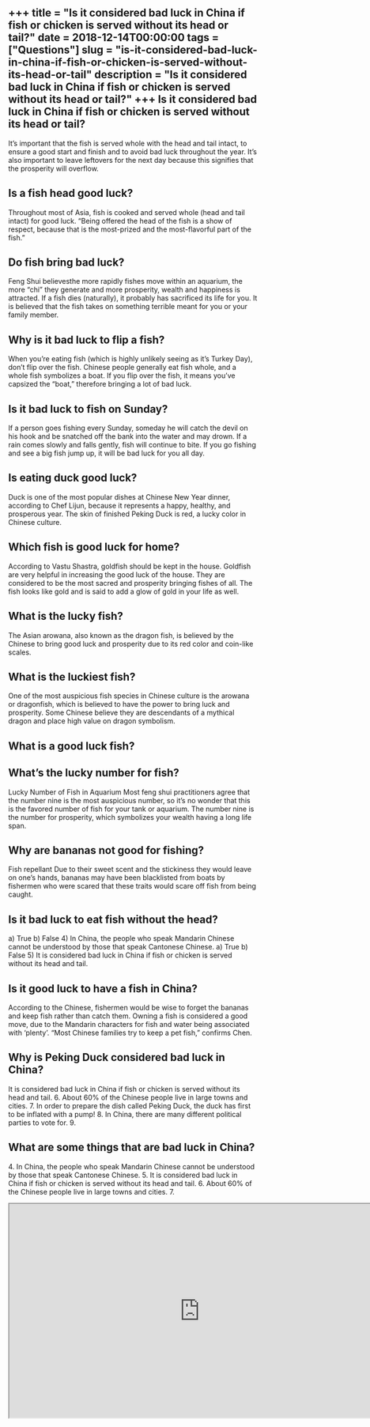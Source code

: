 +++
title = "Is it considered bad luck in China if fish or chicken is served without its head or tail?"
date = 2018-12-14T00:00:00
tags = ["Questions"]
slug = "is-it-considered-bad-luck-in-china-if-fish-or-chicken-is-served-without-its-head-or-tail"
description = "Is it considered bad luck in China if fish or chicken is served without its head or tail?"
+++
Is it considered bad luck in China if fish or chicken is served without its head or tail?
-----------------------------------------------------------------------------------------

It’s important that the fish is served whole with the head and tail intact, to ensure a good start and finish and to avoid bad luck throughout the year. It’s also important to leave leftovers for the next day because this signifies that the prosperity will overflow.

Is a fish head good luck?
-------------------------

Throughout most of Asia, fish is cooked and served whole (head and tail intact) for good luck. “Being offered the head of the fish is a show of respect, because that is the most-prized and the most-flavorful part of the fish.”

Do fish bring bad luck?
-----------------------

Feng Shui believesthe more rapidly fishes move within an aquarium, the more “chi” they generate and more prosperity, wealth and happiness is attracted. If a fish dies (naturally), it probably has sacrificed its life for you. It is believed that the fish takes on something terrible meant for you or your family member.

Why is it bad luck to flip a fish?
----------------------------------

When you’re eating fish (which is highly unlikely seeing as it’s Turkey Day), don’t flip over the fish. Chinese people generally eat fish whole, and a whole fish symbolizes a boat. If you flip over the fish, it means you’ve capsized the “boat,” therefore bringing a lot of bad luck.

Is it bad luck to fish on Sunday?
---------------------------------

If a person goes fishing every Sunday, someday he will catch the devil on his hook and be snatched off the bank into the water and may drown. If a rain comes slowly and falls gently, fish will continue to bite. If you go fishing and see a big fish jump up, it will be bad luck for you all day.

Is eating duck good luck?
-------------------------

Duck is one of the most popular dishes at Chinese New Year dinner, according to Chef Lijun, because it represents a happy, healthy, and prosperous year. The skin of finished Peking Duck is red, a lucky color in Chinese culture.

Which fish is good luck for home?
---------------------------------

According to Vastu Shastra, goldfish should be kept in the house. Goldfish are very helpful in increasing the good luck of the house. They are considered to be the most sacred and prosperity bringing fishes of all. The fish looks like gold and is said to add a glow of gold in your life as well.

What is the lucky fish?
-----------------------

The Asian arowana, also known as the dragon fish, is believed by the Chinese to bring good luck and prosperity due to its red color and coin-like scales.

What is the luckiest fish?
--------------------------

One of the most auspicious fish species in Chinese culture is the arowana or dragonfish, which is believed to have the power to bring luck and prosperity. Some Chinese believe they are descendants of a mythical dragon and place high value on dragon symbolism.

What is a good luck fish?
-------------------------

What’s the lucky number for fish?
---------------------------------

Lucky Number of Fish in Aquarium Most feng shui practitioners agree that the number nine is the most auspicious number, so it’s no wonder that this is the favored number of fish for your tank or aquarium. The number nine is the number for prosperity, which symbolizes your wealth having a long life span.

Why are bananas not good for fishing?
-------------------------------------

Fish repellant Due to their sweet scent and the stickiness they would leave on one’s hands, bananas may have been blacklisted from boats by fishermen who were scared that these traits would scare off fish from being caught.

Is it bad luck to eat fish without the head?
--------------------------------------------

a) True b) False 4) In China, the people who speak Mandarin Chinese cannot be understood by those that speak Cantonese Chinese. a) True b) False 5) It is considered bad luck in China if fish or chicken is served without its head and tail.

Is it good luck to have a fish in China?
----------------------------------------

According to the Chinese, fishermen would be wise to forget the bananas and keep fish rather than catch them. Owning a fish is considered a good move, due to the Mandarin characters for fish and water being associated with ‘plenty’. “Most Chinese families try to keep a pet fish,” confirms Chen.

Why is Peking Duck considered bad luck in China?
------------------------------------------------

It is considered bad luck in China if fish or chicken is served without its head and tail. 6. About 60% of the Chinese people live in large towns and cities. 7. In order to prepare the dish called Peking Duck, the duck has first to be inflated with a pump! 8. In China, there are many different political parties to vote for. 9.

What are some things that are bad luck in China?
------------------------------------------------

4\. In China, the people who speak Mandarin Chinese cannot be understood by those that speak Cantonese Chinese. 5. It is considered bad luck in China if fish or chicken is served without its head and tail. 6. About 60% of the Chinese people live in large towns and cities. 7.

<iframe allow="accelerometer; autoplay; clipboard-write; encrypted-media; gyroscope; picture-in-picture" allowfullscreen="" class="__youtube_prefs__  epyt-is-override  no-lazyload" data-no-lazy="1" data-origheight="433" data-origwidth="770" data-skipgform_ajax_framebjll="" height="433" id="_ytid_55382" loading="lazy" src="https://www.youtube.com/embed/Htq45X4qypU?enablejsapi=1&autoplay=0&cc_load_policy=0&cc_lang_pref=&iv_load_policy=1&loop=0&modestbranding=0&rel=1&fs=1&playsinline=0&autohide=2&theme=dark&color=red&controls=1&" title="YouTube player" width="770"></iframe>